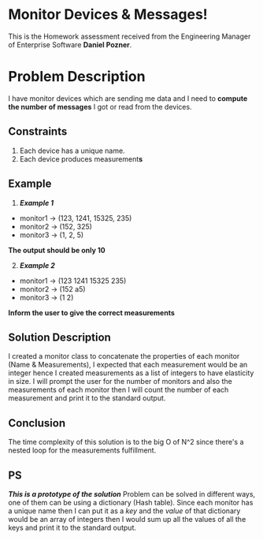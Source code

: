 # Monitor Devices & Messages!

This is the Homework assessment received from the Engineering Manager of Enterprise Software ****Daniel Pozner****. 


# Problem Description

I have monitor devices which are sending me data and I need to **compute the number of messages** I got or read from the devices.

## Constraints

1. Each device has a unique name.
2. Each device produces measurement**s**

## Example

1. ***Example 1***
 * monitor1 -> (123, 1241, 15325, 235)
 * monitor2 -> (152, 325)
 * monitor3 -> (1, 2, 5)

**The output should be only 10**
 
 2. ***Example 2***
 * monitor1 -> (123 1241 15325 235)
 * monitor2 -> (152 a5)
 * monitor3 -> (1 2)
 
**Inform the user to give the correct measurements**

## Solution Description

I created a monitor class to concatenate the properties of each monitor (Name & Measurements), I expected that each measurement would be an integer hence I created measurements as a list of integers to have elasticity in size. I will prompt the user for the number of monitors and also the measurements of each monitor then I will count the number of each measurement and print it to the standard output.

## Conclusion

The time complexity of this solution is to the big O of N^2 since there's a nested loop for the measurements fulfillment. 

## PS

***This is a prototype of the solution*** 
Problem can be solved in different ways, one of them can be using a dictionary (Hash table). Since each monitor has a unique name then I can put it as a *key* and the *value* of that dictionary would be an array of integers then I would sum up all the values of all the keys and print it to the standard output.
